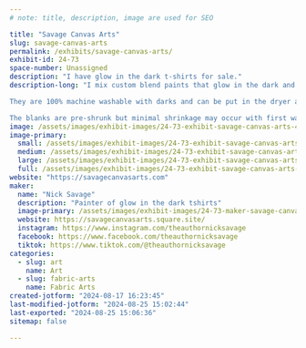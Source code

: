 ```yaml
---
# note: title, description, image are used for SEO

title: "Savage Canvas Arts"
slug: savage-canvas-arts
permalink: /exhibits/savage-canvas-arts/
exhibit-id: 24-73
space-number: Unassigned
description: "I have glow in the dark t-shirts for sale."
description-long: "I mix custom blend paints that glow in the dark and paint t-shirts. The glow will not be ruined with washing. The paints are both glow in the dark and black light compatible. 

They are 100% machine washable with darks and can be put in the dryer as well.

The blanks are pre-shrunk but minimal shrinkage may occur with first wash and dry. . "
image: /assets/images/exhibit-images/24-73-exhibit-savage-canvas-arts-43-324856890-1079308796253610-942721701091998816-n-2669-large.jpg
image-primary: 
  small: /assets/images/exhibit-images/24-73-exhibit-savage-canvas-arts-43-324856890-1079308796253610-942721701091998816-n-2669-small.jpg
  medium: /assets/images/exhibit-images/24-73-exhibit-savage-canvas-arts-43-324856890-1079308796253610-942721701091998816-n-2669-medium.jpg
  large: /assets/images/exhibit-images/24-73-exhibit-savage-canvas-arts-43-324856890-1079308796253610-942721701091998816-n-2669-large.jpg
  full: /assets/images/exhibit-images/24-73-exhibit-savage-canvas-arts-43-324856890-1079308796253610-942721701091998816-n-2669-full.jpg
website: "https://savagecanvasarts.com"
maker: 
  name: "Nick Savage"
  description: "Painter of glow in the dark tshirts"
  image-primary: /assets/images/exhibit-images/24-73-maker-savage-canvas-arts-324856890-1079308796253610-942721701091998816-n-medium.jpg
  website: https://savagecanvasarts.square.site/
  instagram: https://www.instagram.com/theauthornicksavage
  facebook: https://www.facebook.com/theauthornicksavage
  tiktok: https://www.tiktok.com/@theauthornicksavage
categories: 
  - slug: art
    name: Art
  - slug: fabric-arts
    name: Fabric Arts
created-jotform: "2024-08-17 16:23:45"
last-modified-jotform: "2024-08-25 15:02:44"
last-exported: "2024-08-25 15:06:36"
sitemap: false

---
```

